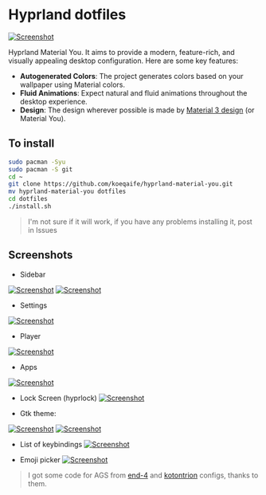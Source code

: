 # Hyprland dotfiles

[![Screenshot](screenshots/screenshot1.png "Screenshot")](screenshots/screenshot1.png)

Hyprland Material You. It aims to provide a modern, feature-rich, and visually appealing desktop configuration.
Here are some key features:

- **Autogenerated Colors**: The project generates colors based on your wallpaper using Material colors.
- **Fluid Animations**: Expect natural and fluid animations throughout the desktop experience.
- **Design**: The design wherever possible is made by [Material 3 design](https://m3.material.io/) (or Material You).

## To install

```sh
sudo pacman -Syu
sudo pacman -S git
cd ~
git clone https://github.com/koeqaife/hyprland-material-you.git
mv hyprland-material-you dotfiles
cd dotfiles
./install.sh
```

> I'm not sure if it will work, if you have any problems installing it, post in Issues

## Screenshots

- Sidebar
  
[![Screenshot](screenshots/sidebar.png "Sidebar")](screenshots/sidebar.png) [![Screenshot](screenshots/sidebar-system.png "Sidebar system info")](screenshots/sidebar-system.png)

- Settings
  
[![Screenshot](screenshots/settings.png "Settings")](screenshots/settings.png)

- Player
  
[![Screenshot](screenshots/player.png "Player")](screenshots/player.png)

- Apps
  
[![Screenshot](screenshots/apps-menu.png "Apps")](screenshots/apps-menu.png)

- Lock Screen (hyprlock)
[![Screenshot](screenshots/hyprlock.png "Hyprlock")](screenshots/hyprlock.png)

- Gtk theme:
  
[![Screenshot](screenshots/gtk-theme.png "Dark gtk theme")](screenshots/gtk-theme.png)
[![Screenshot](screenshots/light-theme.png "Light gtk theme")](screenshots/light-theme.png)

- List of keybindings
[![Screenshot](screenshots/cheatsheet.png "CheatSheet")](screenshots/cheatsheet.png)

- Emoji picker
[![Screenshot](screenshots/emoji.png "emoji")](screenshots/emoji.png)

> I got some code for AGS from [end-4](https://github.com/end-4/dots-hyprland/) and [kotontrion](https://github.com/kotontrion/dotfiles) configs, thanks to them.
